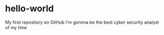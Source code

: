 # hello-world
My first repository on GitHub
I'm gonnna be the best cyber security analyst of my time
